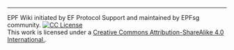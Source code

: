 ---
EPF Wiki initiated by EF Protocol Support and maintained by EPFsg community. <a rel="license" href="https://github.com/eth-protocol-fellows/protocol-studies/blob/main/LICENSE"><img alt="CC License" style="border-width:0" src="https://licensebuttons.net/l/by-sa/4.0/88x31.png" /></a><br/> This work is licensed under a <a rel="license" href="https://creativecommons.org/licenses/by-sa/4.0/">Creative Commons Attribution-ShareAlike 4.0 International.</a>.
